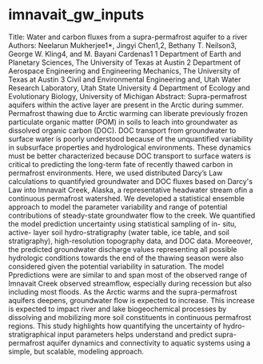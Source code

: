 # imnavait_gw_inputs
Title: Water and carbon fluxes from a supra-permafrost aquifer to a river 
Authors: 
Neelarun Mukherjee1*, Jingyi Chen1,2, Bethany T. Neilson3, George W. Kling4, and M. Bayani Cardenas1
1 Department of Earth and Planetary Sciences, The University of Texas at Austin
2 Department of Aerospace Engineering and Engineering Mechanics, The University of Texas at Austin
3 Civil and Environmental Engineering and, Utah Water Research Laboratory, Utah State University
4 Department of Ecology and Evolutionary Biology, University of Michigan
Abstract:
Supra-permafrost aquifers within the active layer are present in the Arctic during summer. Permafrost thawing due to Arctic warming can liberate previously frozen particulate organic matter (POM) in soils to leach into groundwater as dissolved organic carbon (DOC). DOC transport from groundwater to surface water is poorly understood because of the unquantified variability in subsurface properties and hydrological environments. These dynamics must be better characterized because DOC transport to surface waters is critical to predicting the long-term fate of recently thawed carbon in permafrost environments. Here, we used distributed Darcy’s Law calculations to quantifyied groundwater and DOC fluxes based on Darcy's Law into Imnavait Creek, Alaska, a representative headwater stream ofin a continuous permafrost watershed. We developed a statistical ensemble approach to model the parameter variability and range of potential contributions of steady-state groundwater flow to the creek. We quantified the model prediction uncertainty using statistical sampling of in- situ, active- layer soil hydro-stratigraphy (water table, ice table, and soil stratigraphy), high-resolution topography data, and DOC data. Moreeover, the predicted groundwater discharge values representing all possible hydrologic conditions towards the end of the thawing season were also considered given the potential variability in saturation. The model Ppredictions were are similar to and span most of the observed range of Imnavait Creek observed streamflow, especially during  recession but also including most floods.  As the Arctic warms and the supra-permafrost aquifers deepens, groundwater flow is expected to increase. This increase is expected to impact river and lake biogeochemical processes by dissolving and mobilizing more soil constituents in continuous permafrost regions. This study highlights how quantifying the uncertainty of hydro-stratigraphical input parameters helps understand and predict supra-permafrost aquifer dynamics and connectivity to aquatic systems using a simple, but scalable, modeling approach. 
